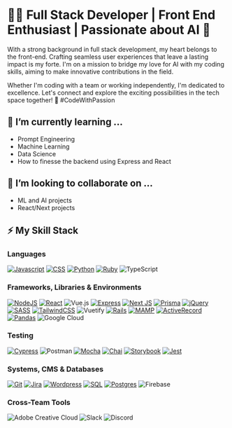<h1>👩‍💻 Full Stack Developer | Front End Enthusiast | Passionate about AI 🤖</h1>

<!-- <p>After a rewarding journey as a stay-at-home mom, I'm thrilled to dive back into the tech world with a renewed passion. Raising my young children has been the most fulfilling experience, teaching me patience, resilience, and the art of multitasking – qualities I carry with me in my tech career.</p> -->

<p>With a strong background in full stack development, my heart belongs to the front-end. Crafting seamless user experiences that leave a lasting impact is my forte. I'm on a mission to bridge my love for AI with my coding skills, aiming to make innovative contributions in the field.</p>

<p>Whether I'm coding with a team or working independently, I'm dedicated to excellence. Let's connect and explore the exciting possibilities in the tech space together! 🌟 #CodeWithPassion</p>

<h2>🌱 I’m currently learning ...</h2>
<ul>
  <li>Prompt Engineering</li>
  <li>Machine Learning</li>
  <li>Data Science</li>
  <li>How to finesse the backend using Express and React</li>
</ul>

<h2>👯 I’m looking to collaborate on ...</h2>
<ul>
  <li>ML and AI projects</li>
  <li>React/Next projects</li>
</ul>

<h2>⚡ My Skill Stack</h2>
<h3>Languages</h3>

[![Javascript](https://img.shields.io/badge/-JavaScript-F7DF1E?style=for-the-badge&logo=javascript&logoColor=black)](https://www.ecma-international.org/publications-and-standards/standards/ecma-262/)
[![CSS](https://img.shields.io/badge/-CSS-1572B6?style=for-the-badge&logo=css3&logoColor=white)](https://www.w3.org/Style/CSS/Overview.en.html)
[![Python](https://img.shields.io/badge/-Python-3776AB?style=for-the-badge&logo=python&logoColor=green)](https://www.python.org/)
[![Ruby](https://img.shields.io/badge/-Ruby-CC342D?style=for-the-badge&logo=ruby&logoColor=transparent)](https://www.ruby-lang.org/en/)
![TypeScript](https://img.shields.io/badge/typescript-%23007ACC.svg?style=for-the-badge&logo=typescript&logoColor=white)

<h3>Frameworks, Libraries & Environments</h3>

[![NodeJS](https://img.shields.io/badge/node.js-6DA55F?style=for-the-badge&logo=node.js&logoColor=white)](https://nodejs.org/en)
[![React](https://img.shields.io/badge/react-%2320232a.svg?style=for-the-badge&logo=react&logoColor=%2361DAFB)](https://react.dev/)
![Vue.js](https://img.shields.io/badge/vuejs-%2335495e.svg?style=for-the-badge&logo=vuedotjs&logoColor=%234FC08D)
[![Express](https://img.shields.io/badge/Express-black?style=for-the-badge&logo=express&logoColor=white)](https://expressjs.com/)
[![Next JS](https://img.shields.io/badge/Next-black?style=for-the-badge&logo=next.js&logoColor=white)](https://nextjs.org/)
[![Prisma](https://img.shields.io/badge/-Prisma-3982CE?style=for-the-badge&logo=Prisma&logoColor=white)](https://www.prisma.io/)
[![jQuery](https://img.shields.io/badge/jQuery-0769AD?style=for-the-badge&logo=jquery&logoColor=white)](https://jquery.com/)
[![SASS](https://img.shields.io/badge/-SASS-CC6699?style=for-the-badge&logo=sass&logoColor=white)](https://sass-lang.com/)
[![TailwindCSS](https://img.shields.io/badge/Tailwind%20CSS-06B6D4?style=for-the-badge&logo=tailwindcss&logoColor=white)](https://tailwindcss.com/)
![Vuetify](https://img.shields.io/badge/Vuetify-1867C0?style=for-the-badge&logo=vuetify&logoColor=AEDDFF)
[![Rails](https://img.shields.io/badge/rubyonrails-CC0000?style=for-the-badge&logo=rubyonrails&logoColor=white)](https://rubyonrails.org/)
[![MAMP](https://img.shields.io/badge/MAMP-02749C?style=for-the-badge&logo=mamp&logoColor=white)](https://rubyonrails.org/)
[![ActiveRecord](https://img.shields.io/badge/-ActiveRecord-CC0000?style=for-the-badge&logo=ActiveRecord&logoColor=white)](https://guides.rubyonrails.org/active_record_basics.html)
[![Pandas](https://img.shields.io/badge/-Pandas-150458?style=for-the-badge&logo=pandas&logoColor=white)](https://guides.rubyonrails.org/active_record_basics.html)
![Google Cloud](https://img.shields.io/badge/GoogleCloud-%234285F4.svg?style=for-the-badge&logo=google-cloud&logoColor=white)

<h3>Testing</h3>

[![Cypress](https://img.shields.io/badge/-Cypress-17202C?style=for-the-badge&logo=cypress&logoColor=white)](https://www.cypress.io/)
![Postman](https://img.shields.io/badge/Postman-FF6C37?style=for-the-badge&logo=postman&logoColor=white)
[![Mocha](https://img.shields.io/badge/-Mocha-8D6748?style=for-the-badge&logo=mocha&logoColor=white)](https://mochajs.org/)
[![Chai](https://img.shields.io/badge/-Chai-white?style=for-the-badge&logo=chai&logoColor=A30701)](https://www.chaijs.com/)
[![Storybook](https://img.shields.io/badge/-Storybook-FF4785?style=for-the-badge&logo=storybook&logoColor=white)](https://storybook.js.org/)
[![Jest](https://img.shields.io/badge/-Jest-white?style=for-the-badge&logo=jest&logoColor=C21325)](https://jestjs.io/)

<h3>Systems, CMS & Databases</h3>

[![Git](https://img.shields.io/badge/Git-white?style=for-the-badge&logo=git&logoColor=#F05032)](https://git-scm.com/)
[![Jira](https://img.shields.io/badge/Jira-0052CC?style=for-the-badge&logo=jira&logoColor=#F05032)](https://git-scm.com/)
[![Wordpress](https://img.shields.io/badge/Wordpress-21759B?style=for-the-badge&logo=wordpress&logoColor=#F05032)](https://git-scm.com/)
[![SQL](https://img.shields.io/badge/SQL-003B57?style=for-the-badge&logo=sql&logoColor=white)](https://en.wikipedia.org/wiki/SQL)
[![Postgres](https://img.shields.io/badge/postgres-%23316192.svg?style=for-the-badge&logo=postgresql&logoColor=white)](https://www.postgresql.org/)
![Firebase](https://img.shields.io/badge/firebase-a08021?style=for-the-badge&logo=firebase&logoColor=ffcd34)

<h3>Cross-Team Tools</h3>

![Adobe Creative Cloud](https://img.shields.io/badge/Adobe%20Creative%20Cloud-DA1F26.svg?style=for-the-badge&logo=Adobe%20Creative%20Cloud&logoColor=white)
![Slack](https://img.shields.io/badge/Slack-4A154B?style=for-the-badge&logo=slack&logoColor=white)
![Discord](https://img.shields.io/badge/Discord-%235865F2.svg?style=for-the-badge&logo=discord&logoColor=white)

<!--
<h3>Github Statistics</h3>

![Anurag's GitHub stats](https://github-readme-stats.vercel.app/api?username=laurenashley&show_icons=true&rank_icon=github&theme=transparent) 

<h4>This profile readme was made with:</h4>
<a href="https://github.com/anuraghazra/github-readme-stats#gh-dark-mode-only">Anurag's GitHub stats</a>
-->
